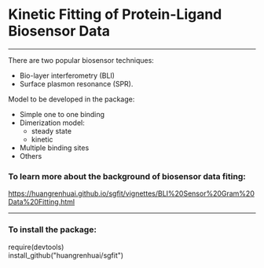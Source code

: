 # Kinetic Fitting of Protein-Ligand Biosensor Data
-----
There are two popular biosensor techniques:  
* Bio-layer interferometry (BLI) 
* Surface plasmon resonance (SPR).  

Model to be developed in the package:  
* Simple one to one binding
* Dimerization model:  
  + steady state 
  + kinetic 
* Multiple binding sites 
* Others


### To learn more about the background of biosensor data fiting:  

https://huangrenhuai.github.io/sgfit/vignettes/BLI%20Sensor%20Gram%20Data%20Fitting.html

-----
### To install the package:  
  require(devtools)  
  install_github("huangrenhuai/sgfit")

